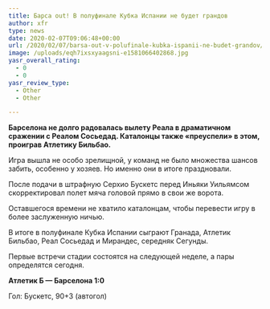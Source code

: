 ```yaml
---
title: Барса out! В полуфинале Кубка Испании не будет грандов
author: xfr
type: news
date: 2020-02-07T09:06:48+00:00
url: /2020/02/07/barsa-out-v-polufinale-kubka-ispanii-ne-budet-grandov/
image: /uploads/eqh7ixsxyaagsni-e1581066402868.jpg
yasr_overall_rating:
  - 0
  - 0
yasr_review_type:
  - Other
  - Other

---
```

**Барселона не долго радовалась вылету Реала в драматичном сражении с Реалом Сосьедад. Каталонцы также «преуспели» в этом, проиграв Атлетику Бильбао.**

Игра вышла не особо зрелищной, у команд не было множества шансов забить, особенно у хозяев. Но именно они в итоге праздновали.

После подачи в штрафную Серхио Бускетс перед Иньяки Уильямсом скорректировал полет мяча головой прямо в свои же ворота.

Оставшегося времени не хватило каталонцам, чтобы перевести игру в более заслуженную ничью.

В итоге в полуфинале Кубка Испании сыграют Гранада, Атлетик Бильбао, Реал Сосьедад и Мирандес, середняк Сегунды.

Первые встречи стадии состоятся на следующей неделе, а пары определятся сегодня.

**Атлетик Б &#8212; Барселона 1:0**
  
Гол: Бускетс, 90+3 (автогол)